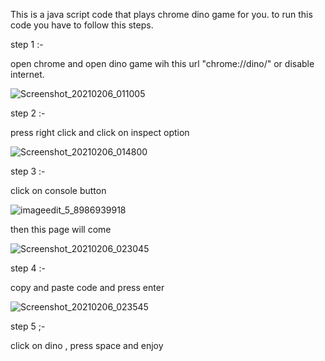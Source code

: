This is a java script code that plays chrome dino game for you.
to run this code you have to follow this steps.

step 1 :-

open chrome and open dino game wih this url "chrome://dino/" or disable internet.

![Screenshot_20210206_011005](https://user-images.githubusercontent.com/70370670/107048484-02fe5880-67ef-11eb-84c8-8b44fab4c67e.png)

step 2 :-

press right click and click on inspect option 

![Screenshot_20210206_014800](https://user-images.githubusercontent.com/70370670/107049110-b8c9a700-67ef-11eb-9647-9b7062db7495.png)

step 3 :-

click on console button 

![imageedit_5_8986939918](https://user-images.githubusercontent.com/70370670/107053364-bb7acb00-67f4-11eb-83d9-0a15f7bb946c.jpg)

then this page will come 

![Screenshot_20210206_023045](https://user-images.githubusercontent.com/70370670/107053756-3643e600-67f5-11eb-869b-500dc251d554.png)


step 4 :-

copy and paste code and press enter

![Screenshot_20210206_023545](https://user-images.githubusercontent.com/70370670/107054280-eb769e00-67f5-11eb-816d-f0f850a1d983.png)

step 5 ;-

click on dino , press space and enjoy
